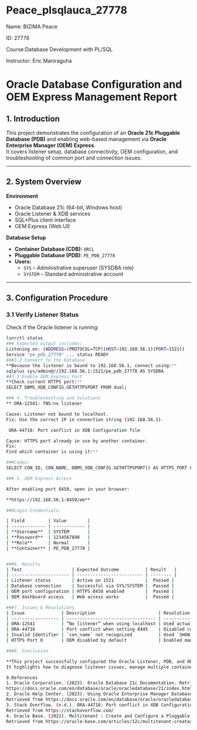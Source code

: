 # Peace_plsqlauca_27778
Name: BIZIMA Peace

ID: 27778

Course:Database Development with PL/SQL

Instructor: Eric Maniraguha


# Oracle Database Configuration and OEM Express Management Report

## 1. Introduction
This project demonstrates the configuration of an **Oracle 21c Pluggable Database (PDB)** and enabling web-based management via **Oracle Enterprise Manager (OEM) Express**.  
It covers listener setup, database connectivity, OEM configuration, and troubleshooting of common port and connection issues.

---

## 2. System Overview
**Environment**
- Oracle Database 21c (64-bit, Windows host)
- Oracle Listener & XDB services
- SQL\*Plus client interface
- OEM Express (Web UI)

**Database Setup**
- **Container Database (CDB):** `ORCL`
- **Pluggable Database (PDB):** `PE_PDB_27778`
- **Users:**
  - `SYS` – Administrative superuser (SYSDBA role)
  - `SYSTEM` – Standard administrative account

---

##  3. Configuration Procedure

### 3.1 Verify Listener Status
Check if the Oracle listener is running:
```bash
lsnrctl status
### Expected output includes:
Listening on: (ADDRESS=(PROTOCOL=TCP)(HOST=192.168.56.1)(PORT=1521))
Service "pe_pdb_27778" ... status READY
###3.2 Connect to the Database
**Because the listener is bound to 192.168.56.1, connect using:**
sqlplus sys/admin@//192.168.56.1:1521/pe_pdb_27778 AS SYSDBA
##3.3 Enable OEM Express Port
**Check current HTTPS port:**
SELECT DBMS_XDB_CONFIG.GETHTTPSPORT FROM dual;

### 4. Troubleshooting and Solutions
** ORA-12541: TNS:no listener

Cause: Listener not bound to localhost.
Fix: Use the correct IP in connection string (192.168.56.1).

 ORA-44718: Port conflict in XDB Configuration file

Cause: HTTPS port already in use by another container.
Fix:
Find which container is using it:**

###Codes:
SELECT CON_ID, CON_NAME, DBMS_XDB_CONFIG.GETHTTPSPORT() AS HTTPS_PORT FROM V$CONTAINERS;

### 5. OEM Express Access

After enabling port 8450, open in your browser:

**https://192.168.56.1:8450/em**

###Login Credentials:

| Field         | Value        |
| ------------- | ------------ |
| **Username**  | SYSTEM       |
| **Password**  | 1234567890   |
| **Role**      | Normal       |
| **Container** | PE_PDB_27778 |


###6. Results
| Test                   | Expected Outcome          | Result   |
| ---------------------- | ------------------------- | -------- |
| Listener status        | Active on 1521            |  Passed |
| Database connection    | Successful via SYS/SYSTEM |  Passed |
| OEM port configuration | HTTPS 8450 enabled        |  Passed |
| OEM dashboard access   | Web access works          |  Passed |

###7. Issues & Resolutions
| Issue              | Description                        | Resolution                                     |
| ------------------ | ---------------------------------- | ---------------------------------------------- |
| ORA-12541          | “No listener” when using localhost | Used actual host IP (192.168.56.1)             |
| ORA-44718          | Port conflict when setting 8445    | Disabled conflict or chose 8450                |
| Invalid Identifier | `con_name` not recognized          | Used `SHOW CON_NAME` or `V$CONTAINERS` instead |
| HTTPS Port 0       | OEM disabled by default            | Enabled manually with DBMS_XDB_CONFIG          |

###8. Conclusion

**This project successfully configured the Oracle Listener, PDB, and OEM Express.
It highlights how to diagnose listener issues, manage multiple containers, resolve port conflicts, and confirm full web-based administration via OEM Express.**

9.References
1. Oracle Corporation. (2023). Oracle Database 21c Documentation. Retrieved from
https://docs.oracle.com/en/database/oracle/oracledatabase/21/index.html
2. Oracle Help Center. (2023). Using Oracle Enterprise Manager Database Express.
Retrieved from https://docs.oracle.com/en/database/oracle/oracledatabase/21/emxug/index.html
3. Stack Overflow. (n.d.). ORA-44718: Port conflict in XDB Configuration file – Solutions.
Retrieved from https://stackoverflow.com/
4. Oracle Base. (2022). Multitenant : Create and Configure a Pluggable Database (PDB).
Retrieved from https://oracle-base.com/articles/12c/multitenant-createandconfigure-pluggable-database-12cr1 
